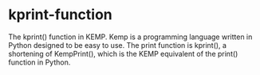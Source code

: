 # kprint-function
The kprint() function in KEMP. Kemp is a programming language written in Python designed to be easy to use. The print function is kprint(), a shortening of KempPrint(), which is the KEMP equivalent of the print() function in Python.
